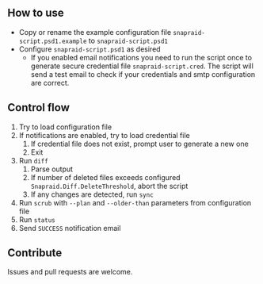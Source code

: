 ## How to use

* Copy or rename the example configuration file ```snapraid-script.psd1.example``` to ```snapraid-script.psd1```
* Configure ```snapraid-script.psd1``` as desired
    * If you enabled email notifications you need to run the script once to generate secure credential file ```snapraid-script.cred```. The script will send a test email to check if your credentials and smtp configuration are correct.

## Control flow

1. Try to load configuration file
2. If notifications are enabled, try to load credential file
    1. If credential file does not exist, prompt user to generate a new one
    2. Exit
3. Run ```diff```
    1. Parse output
    2. If number of deleted files exceeds configured ```Snapraid.Diff.DeleteThreshold```, abort the script
    3. If any changes are detected, run ```sync```
4. Run ```scrub``` with ```--plan``` and ```--older-than``` parameters from configuration file
5. Run ```status```
6. Send ```SUCCESS``` notification email

## Contribute

Issues and pull requests are welcome.